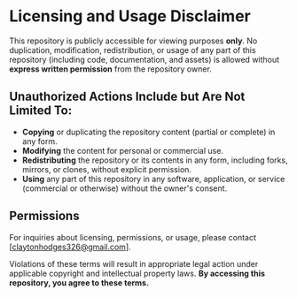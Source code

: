 # Licensing and Usage Disclaimer

This repository is publicly accessible for viewing purposes **only**. No duplication, modification, redistribution, or usage of any part of this repository (including code, documentation, and assets) is allowed without **express written permission** from the repository owner.

## Unauthorized Actions Include but Are Not Limited To:
- **Copying** or duplicating the repository content (partial or complete) in any form.
- **Modifying** the content for personal or commercial use.
- **Redistributing** the repository or its contents in any form, including forks, mirrors, or clones, without explicit permission.
- **Using** any part of this repository in any software, application, or service (commercial or otherwise) without the owner's consent.

## Permissions
For inquiries about licensing, permissions, or usage, please contact [claytonhodges326@gmail.com].

Violations of these terms will result in appropriate legal action under applicable copyright and intellectual property laws. **By accessing this repository, you agree to these terms.**
